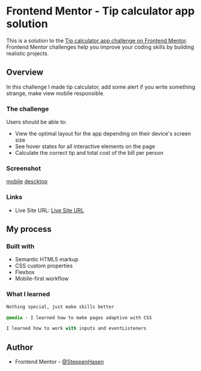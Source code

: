 # Frontend Mentor - Tip calculator app solution

This is a solution to the [Tip calculator app challenge on Frontend Mentor](https://www.frontendmentor.io/challenges/tip-calculator-app-ugJNGbJUX). Frontend Mentor challenges help you improve your coding skills by building realistic projects.


## Overview
In this challenge I made tip calculator, add some alert if you write something strange, make view mobile responsible.

### The challenge
Users should be able to:

- View the optimal layout for the app depending on their device's screen size
- See hover states for all interactive elements on the page
- Calculate the correct tip and total cost of the bill per person

### Screenshot

[mobile](./screencapture-mobile.png)
[descktop](./screencapture.png)

### Links

- Live Site URL: [Live Site URL](https://steppenhasen.github.io/FrontEnd-Exercises/tip-calculator-app/index.html)

## My process

### Built with

- Semantic HTML5 markup
- CSS custom properties
- Flexbox
- Mobile-first workflow

### What I learned

```html
Nothing special, just make skills better
```

```css
@media - I learned how to make pages adaptive with CSS
```

```js
I learned how to work with inputs and eventListeners
```

## Author

- Frontend Mentor - [@SteppenHasen](https://www.frontendmentor.io/profile/SteppenHasen)
